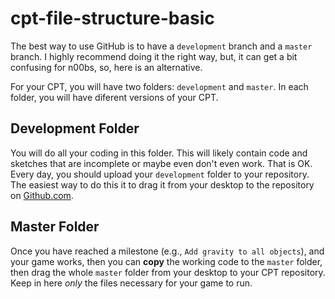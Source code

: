 # cpt-file-structure-basic

The best way to use GitHub is to have a `development` branch and a `master` branch. I highly recommend doing it the right way, but, it can get a bit confusing for n00bs, so, here is an alternative.

For your CPT, you will have two folders: `development` and `master`. In each folder, you will have diferent versions of your CPT.

## Development Folder
You will do all your coding in this folder. This will likely contain code and sketches that are incomplete or maybe even don't even work. That is OK. Every day, you should upload your `development` folder to your repository. The easiest way to do this it to drag it from your desktop to the repository on [Github.com](https://github.com).

## Master Folder
Once you have reached a milestone (e.g., `Add gravity to all objects`), and your game works, then you can **copy** the working code to the `master` folder, then drag the whole `master` folder from your desktop to your CPT repository. Keep in here *only* the files necessary for your game to run.
